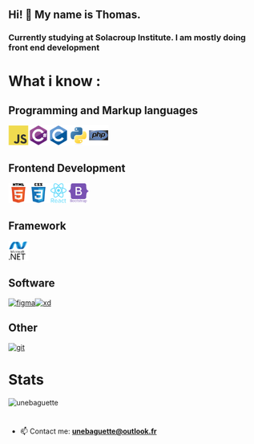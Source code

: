 
<h2 align="left">Hi! 👋 My name is Thomas.</h2>

### <h3 align="left">Currently studying at Solacroup Institute. I am mostly doing front end development</h3>


# What i know :

<h2>Programming and Markup languages</h2>

<p class="Row"><a href="https://developer.mozilla.org/en-US/docs/Web/JavaScript" target="_blank" rel="noreferrer"><img src="https://raw.githubusercontent.com/devicons/devicon/master/icons/javascript/javascript-original.svg" alt="javascript" width="40" height="40"/><a href="https://www.w3schools.com/cs/" target="_blank" rel="noreferrer"><img src="https://raw.githubusercontent.com/devicons/devicon/master/icons/csharp/csharp-original.svg" alt="csharp" width="40" height="40"/></a><a href="https://www.cprogramming.com/" target="_blank" rel="noreferrer"><img src="https://raw.githubusercontent.com/devicons/devicon/master/icons/c/c-original.svg" alt="c" width="40" height="40"/></a><a href="https://www.python.org" target="_blank" rel="noreferrer"><img src="https://raw.githubusercontent.com/devicons/devicon/master/icons/python/python-original.svg" alt="python" width="40" height="40"/></a><a href="https://www.php.net" target="_blank" rel="noreferrer"><img src="https://raw.githubusercontent.com/devicons/devicon/master/icons/php/php-original.svg" alt="php" width="40" height="40"/></a>


## <h2>Frontend Development</h2>

<p class="Row"><a href="https://www.w3.org/html/" target="_blank" rel="noreferrer"><img src="https://raw.githubusercontent.com/devicons/devicon/master/icons/html5/html5-original-wordmark.svg" alt="html5" width="40" height="40"/></a><a href="https://www.w3schools.com/css/" target="_blank" rel="noreferrer"><img src="https://raw.githubusercontent.com/devicons/devicon/master/icons/css3/css3-original-wordmark.svg" alt="css3" width="40" height="40"/></a><a href="https://reactjs.org/" target="_blank" rel="noreferrer"><img src="https://raw.githubusercontent.com/devicons/devicon/master/icons/react/react-original-wordmark.svg" alt="react" width="40" height="40"/></a><a href="https://getbootstrap.com" target="_blank" rel="noreferrer"><img src="https://raw.githubusercontent.com/devicons/devicon/master/icons/bootstrap/bootstrap-plain-wordmark.svg" alt="bootstrap" width="40" height="40"/></a>

## <h2>Framework</h2>

<p class="Row"><a href="https://dotnet.microsoft.com/" target="_blank" rel="noreferrer"><img src="https://raw.githubusercontent.com/devicons/devicon/master/icons/dot-net/dot-net-original-wordmark.svg" alt="dotnet" width="40" height="40"/></a> 

## <h2>Software</h2>

<p class="Row"><a href="https://www.figma.com/" target="_blank" rel="noreferrer"><img src="https://www.vectorlogo.zone/logos/figma/figma-icon.svg" alt="figma" width="40" height="40"/></a><a href="https://www.adobe.com/products/xd.html" target="_blank" rel="noreferrer"><img src="https://cdn.worldvectorlogo.com/logos/adobe-xd.svg" alt="xd" width="40" height="40"/></a>


## <h2>Other</h2>

<p class="Row"><a href="https://git-scm.com/" target="_blank" rel="noreferrer"><img src="https://www.vectorlogo.zone/logos/git-scm/git-scm-icon.svg" alt="git" width="40" height="40"/></a>

#
# Stats

<p><img align="center" src="https://github-readme-stats-ten-eta-56.vercel.app/api/top-langs?username=unebaguette&show_icons=true&theme=tokyonight&locale=en&layout=compact" alt="unebaguette" /></p>


#

- 📫 Contact me: **unebaguette@outlook.fr**


<!-- <style>
.Row {
    margin-top: 20px;
}
.header {
    display: flex;
    justify-content: space-between;
    max-width: 260px;
}
.shaking {
    animation: shake 0.9s cubic-bezier(.71,.05,.25,.9) both infinite;
}
a {
    margin-right: 20px;
}
@keyframes shake {
    20%, 90% {
        transform: translate3d(-2px, 0);
    }
    50%, 80% {
        transform: translate3d(3px, 0, 0);
    }
    30%, 50%, 70% {
        transform: translate3d(-2px, 0, 0);
    }
    40%, 60% {
        transform: translate3d(4px, 0, 0);
    }
}
</style> -->